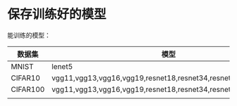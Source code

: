 # 保存训练好的模型

能训练的模型：

| 数据集   | 模型                                                         |
| -------- | ------------------------------------------------------------ |
| MNIST    | lenet5                                                       |
| CIFAR10  | vgg11,vgg13,vgg16,vgg19,resnet18,resnet34,resnet50,MobileNetV2 |
| CIFAR100 | vgg11,vgg13,vgg16,vgg19,resnet18,resnet34,resnet50,MobileNetV2 |
|          |                                                              |



